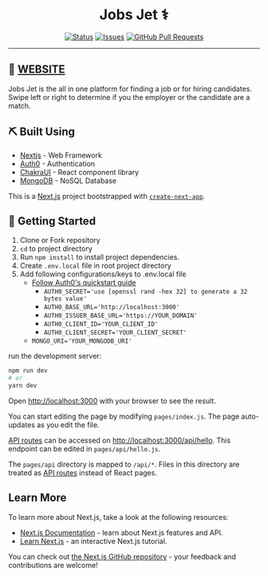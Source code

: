 <h1 align="center">Jobs Jet ⚕️</h1>

<div align="center">

[![Status](https://img.shields.io/badge/status-active-success.svg)]()
[![Issues](https://img.shields.io/github/issues/anthony-magana/JobsJet)](https://github.com/anthony-magana/jobsjet/issues)
[![GitHub Pull Requests](https://img.shields.io/github/issues-pr/anthony-magana/JobsJet.svg)](https://github.com/anthony-magana/JobsJet/pulls)

</div>

---
## 🏁 [WEBSITE](https://jobs-jet.vercel.app)
Jobs Jet is the all in one platform for finding a job or for hiring candidates. Swipe left or right to determine if you the employer or the candidate are a match.

## ⛏️ Built Using

- [Nextjs](https://nextjs.org) - Web Framework
- [Auth0](https://auth0.com) - Authentication
- [ChakraUI](https://chakra-ui.com) - React component library
- [MongoDB](https://www.mongodb.com) - NoSQL Database

This is a [Next.js](https://nextjs.org/) project bootstrapped with [`create-next-app`](https://github.com/vercel/next.js/tree/canary/packages/create-next-app).

## 🔧 Getting Started

1. Clone or Fork repository
2. `cd` to project directory
3. Run `npm install` to install project dependencies.
4. Create `.env.local` file in root project directory
5. Add following configurations/keys to .env.local file
    - [Follow Auth0's quickstart guide](https://auth0.com/docs/quickstart/webapp/nextjs/01-login)
        - `AUTH0_SECRET='use [openssl rand -hex 32] to generate a 32 bytes value'`
        - `AUTH0_BASE_URL='http://localhost:3000'`
        - `AUTH0_ISSUER_BASE_URL='https://YOUR_DOMAIN'`
        - `AUTH0_CLIENT_ID='YOUR_CLIENT_ID'`
        - `AUTH0_CLIENT_SECRET='YOUR_CLIENT_SECRET'`
    - `MONGO_URI='YOUR_MONGODB_URI'`

run the development server:

```bash
npm run dev
# or
yarn dev
```

Open [http://localhost:3000](http://localhost:3000) with your browser to see the result.

You can start editing the page by modifying `pages/index.js`. The page auto-updates as you edit the file.

[API routes](https://nextjs.org/docs/api-routes/introduction) can be accessed on [http://localhost:3000/api/hello](http://localhost:3000/api/hello). This endpoint can be edited in `pages/api/hello.js`.

The `pages/api` directory is mapped to `/api/*`. Files in this directory are treated as [API routes](https://nextjs.org/docs/api-routes/introduction) instead of React pages.

## Learn More

To learn more about Next.js, take a look at the following resources:

- [Next.js Documentation](https://nextjs.org/docs) - learn about Next.js features and API.
- [Learn Next.js](https://nextjs.org/learn) - an interactive Next.js tutorial.

You can check out [the Next.js GitHub repository](https://github.com/vercel/next.js/) - your feedback and contributions are welcome!